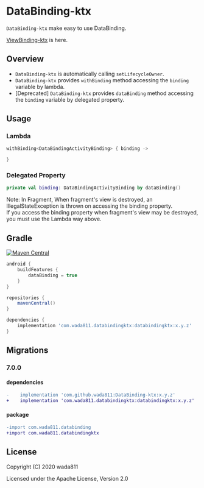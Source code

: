DataBinding-ktx
=====

`DataBinding-ktx` make easy to use DataBinding.

[ViewBinding-ktx](https://github.com/wada811/ViewBinding-ktx) is here.

## Overview

- `DataBinding-ktx` is automatically calling `setLifecycleOwner`.
- `DataBinding-ktx` provides `withBinding` method accessing the `binding` variable by lambda.
- [Deprecated] `DataBinding-ktx` provides `dataBinding` method accessing the `binding` variable by delegated property.

## Usage

### Lambda

```kotlin
withBinding<DataBindingActivityBinding> { binding ->

}
```

### Delegated Property

```kotlin
private val binding: DataBindingActivityBinding by dataBinding()
```

Note:
In Fragment, When fragment's view is destroyed, an IllegalStateException is thrown on accessing the binding property.  
If you access the binding property when fragment's view may be destroyed, you must use the Lambda way above.

## Gradle

[![Maven Central](https://maven-badges.herokuapp.com/maven-central/com.wada811.databindingktx/databindingktx/badge.svg)](https://maven-badges.herokuapp.com/maven-central/com.wada811.databindingktx/databindingktx)

```groovy
android {
    buildFeatures {
        dataBinding = true
    }
}

repositories {
    mavenCentral()
}

dependencies {
    implementation 'com.wada811.databindingktx:databindingktx:x.y.z'
}
```

## Migrations

### 7.0.0

#### dependencies

```diff
-    implementation 'com.github.wada811:DataBinding-ktx:x.y.z'
+    implementation 'com.wada811.databindingktx:databindingktx:x.y.z'
```

#### package

```diff
-import com.wada811.databinding
+import com.wada811.databindingktx
```

## License

Copyright (C) 2020 wada811

Licensed under the Apache License, Version 2.0
